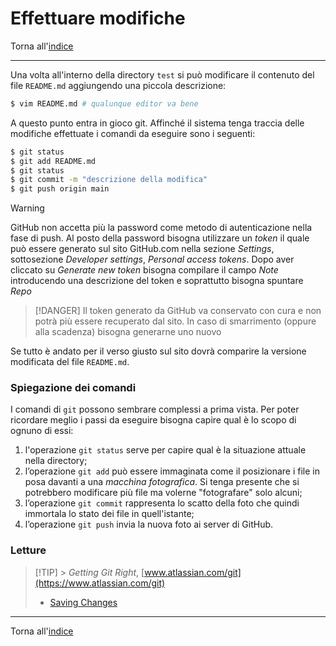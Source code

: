 # Effettuare modifiche

Torna all'[indice](../toc.md)

---

Una volta all'interno della directory `test` si può modificare il contenuto del file `README.md` aggiungendo una piccola descrizione:

```bash
$ vim README.md # qualunque editor va bene
```

A questo punto entra in gioco git. Affinché il sistema tenga traccia delle modifiche effettuate i comandi da eseguire sono i seguenti:

```bash
$ git status
$ git add README.md
$ git status
$ git commit -m "descrizione della modifica"
$ git push origin main
```

> [!WARNING]
> GitHub non accetta più la password come metodo di autenticazione nella fase di push. Al posto della password bisogna utilizzare un _token_ il quale può essere generato sul sito GitHub.com nella sezione _Settings_, sottosezione _Developer settings_, _Personal access tokens_. Dopo aver cliccato su _Generate new token_ bisogna compilare il campo _Note_ introducendo una descrizione del token e soprattutto bisogna spuntare _Repo_

> [!DANGER]
> Il token generato da GitHub va conservato con cura e non potrà più essere recuperato dal sito. In caso di smarrimento (oppure alla scadenza) bisogna generarne uno nuovo

Se tutto è andato per il verso giusto sul sito dovrà comparire la versione modificata del file `README.md`.

### Spiegazione dei comandi

I comandi di `git` possono sembrare complessi a prima vista. Per poter ricordare meglio i passi da eseguire bisogna capire qual è lo scopo di ognuno di essi:

1. l'operazione `git status` serve per capire qual è la situazione attuale nella directory;
1. l’operazione `git add` può essere immaginata come il posizionare i file in posa davanti a una _macchina fotografica_. Si tenga presente che si potrebbero modificare più file ma volerne "fotografare" solo alcuni;
1. l’operazione `git commit` rappresenta lo scatto della foto che quindi immortala lo stato dei file in quell'istante;
1. l’operazione `git push` invia la nuova foto ai server di GitHub.

### Letture

> [!TIP] > _Getting Git Right_, [www.atlassian.com/git](https://www.atlassian.com/git)
>
> - [Saving Changes](https://www.atlassian.com/git/tutorials/saving-changes)

---

Torna all'[indice](../toc.md)
